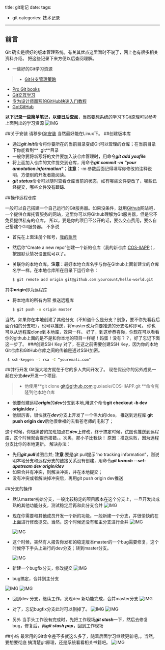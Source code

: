 title: git笔记
date: 
tags:
- git
categories: 技术记录
---

## 前言
Git 确实是很好的版本管理系统。有关其优点这里暂时不说了，网上也有很多相关资料介绍。
把这些记录下来方便以后查阅理解。

<!-- more -->

* 一些好的Git学习资源


>   * [Git分支管理策略](http://www.ruanyifeng.com/blog/2012/07/git.html)
  * [Pro Git books](http://www.git-scm.com/book/en/v2)
  * [Git交互学习](http://pcottle.github.io/learnGitBranching/?demo)
  * [专为设计师而写的GitHub快速入门教程](http://www.ui.cn/project.php?id=20957)
  * [GotGitHub](http://www.worldhello.net/gotgithub/)

**以下记录一些简单笔记，以便日后查阅**，当然要想系统的学习下Git原理可以参考上面列出的学习资源
![IMG](http://7xk15u.com1.z0.glb.clouddn.com/study664d3ba6-3cd0-49da-ac75-5f84ee155ab8.png)

##关于安装
请移步[Git安装](http://www.liaoxuefeng.com/wiki/0013739516305929606dd18361248578c67b8067c8c017b000/00137396287703354d8c6c01c904c7d9ff056ae23da865a000)
当然最好能在Linux下。
##创建版本库
* 通过***git init***命令将你要所在的当前目录变成Git可以管理的仓库；在当前目录下你能看到** .git**目录
* 一般你要将新写好的文件要加入该仓库管理时，用命令***git add youfile***
* 将上面加入仓库的文件提交到仓库，用命令***git commit -m "your annotation information"***；**注意**：-m 参数后面记得填写你修改的注释说明，方便别的开发者能阅读。
*  ***git status***命令可以随时查看仓库当前的状态，如有哪些文件更改了，哪些已经提交，哪些文件没有跟踪.


##操作远程仓库

一般可以自己搭建一个自己运行的Git服务器。如果没条件，就用[Github](https://github.com/)网站吧，一个提供仓库托管服务的网站，这里你可以将Github理解为Git服务器，但是它不免费提供私有的仓库。
所以，要是你的项目不公开的话，要么交点费用，要么自己搭建个Git服务器。
不多说

  * 首先在上面注册个账号，[我的账号](https://github.com/guxiaole)
  * 然后你“Create a new repo”创建一个新的仓库（我的新仓库 [COS-IIAPP](https://github.com/guxiaole/COS-IIAPP)  ），按照默认情况设置就可以了。
  * 关联你的本地仓库。**注意**：最好本地仓库名字与你在Github上面新建立的仓库名字一样。在本地仓库所在目录下运行命令：
  
	``` bash
	$ git remote add origin git@github.com:yourcount/hello-world.git
	```
 
   其中**origin**即为远程库

  * 将本地库的所有内容  推送远程库
  
	``` bash
	$ git push -u origin master
	```
 当然，如果你在本地创建了其他分支（不知道什么是分支？别急，要不你先看我后面介绍的分支吧），也可以推送，将master改为你要推送的分支名称即可。
你也可以从远程库clone到本地库，效果一样。
好了，到这步恭喜你，你现在可以看看你的github上面的是不是和你本地的项目一样呢！妈蛋！没有？？，好了忘记下面这一步了。
###创建SSH Key
对了，在这之前需要创建SSH Key，因为你的本地Git仓库和GitHub仓库之间的传输是通过SSH加密。

   ``` bash
	$ ssh-keygen -t rsa -C “youremali.com”
   ```
 

##并行开发
Git强大地方就在于它的多人共同开发了。
现在假设你的另外成员一起在分支***dev***开发一个项目.
>* 他使用**git clone git@github.com:guxiaole/COS-IIAPP.git **命令克隆到他本地仓库
* 他要创建远程***origin***的***dev***分支到本地,用这个命令**git checkout -b dev origin/dev**；
* 他很厉害，很快就在***dev***分支上开发了一个伟大的Idea， 推送到远程库 **git push origin dev**后他很幸福的去看苍老师的电影了；

这个时候，你很痛苦的加班加点在***dev***上修改，终于搞定时候，试图也推送到远程库，这个时候就会提示报错。。次奥，那小子比我快！
原因：推送失败，因为远程分支比你的本地更新。
解决办法：
 * 先用***git pull***试图合并;  **注意**:要是git pull提示“no tracking information”，则说明本地分支和远程分支的链接关系没有创建，用命令***git branch --set-upstream dev origin/dev***
 *  如果合并有冲突，则解决冲突，并在本地提交；
 * 没有冲突或者解决掉冲突后，再用git push origin dev推送

##分支的操作
* 默认master初始分支，一般比较稳定的项目版本在这个分支上，一旦开发出成熟的其他功能分支，测试稳定后再和此分支合并
 ![IMG](http://7xk15u.com1.z0.glb.clouddn.com/study7854057.png)

* 现在你需要和其他成员开发一个新的功能，一般新建一个分支，并很愉快的在上面进行修改提交。当然，这个时候还没有和主分支进行合并
  ![IMG](http://7xk15u.com1.z0.glb.clouddn.com/study7928033.png)

     ![IMG](http://7xk15u.com1.z0.glb.clouddn.com/study7917627.png)
 

* 这个时候，突然有人报告你发布的稳定版本master的一个bug需要修复，这个时候停下手头上进行的dev分支；转到master分支。

    ![IMG](http://7xk15u.com1.z0.glb.clouddn.com/study7976377.png)
 
* 新建一个bugfix分支，修改提交
![IMG](http://7xk15u.com1.z0.glb.clouddn.com/study8048294.png)
 

* bug搞定，合并到主分支

 ![IMG](http://7xk15u.com1.z0.glb.clouddn.com/study8275837.png)
![IMG](http://7xk15u.com1.z0.glb.clouddn.com/study8210348.png)
 
* 回到dev 分支，继续工作，发现dev 新功能完成，合并master分支
 ![IMG](http://7xk15u.com1.z0.glb.clouddn.com/study8288130.png)
 
*  对了，忘记bugfix分支此时可以删掉了。
![IMG](http://7xk15u.com1.z0.glb.clouddn.com/study8354337.png)
![IMG](http://7xk15u.com1.z0.glb.clouddn.com/study8360779.png)
 
* 另外
当手头工作没有完成时，先把工作现场***git stash***一下，然后去修复bug，修复后，再***git stash pop***，回到工作现场

##小结
最常用的Git命令差不多就这么多了，随着后面学习继续更新吧。。当然，要想要彻底 搞清楚git原理，还是系统看看相关书籍吧。
![IMG](http://7xk15u.com1.z0.glb.clouddn.com/study1eeac211-8695-4ede-a47c-546cd61e898e.png)
<!-- more -->